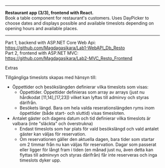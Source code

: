 
___
**Restaurant app (3/3), frontend with React.**  
Book a table component for restaurant's customers. Uses DayPicker to choose dates and displays possible and available timeslots depending on opening hours and available places.  
___
  
Part 1, backend with ASP.NET Core Web Api:  
https://github.com/Magdagasikara/Lab1-WebAPI_Db_Resto  
Part 2, frontend with ASP.NET MVC:  
https://github.com/Magdagasikara/Lab2-MVC_Resto_Frontend  


Extras

Tillgängliga timeslots skapas med hänsyn till:
- Öppettider och besökslängden definierar vilka timeslots som visas:
  - Öppettider. Öppettider definieras som array av arrays (just nu hårdkodat [11,14],[17,23]) vilket kan lyftas till adminvy och styras därifrån.
  - Besökets längd. Bara om hela valda reserationslängden ryms inom öppettider (både start- och sluttid) visas timesloten.
- Antalet gäster och dagens datum och tid definierar vilka timeslots är valbara (inte "släckta" och överstrukna)
  - Endast timeslots som har plats för vald besökslängd och vald antalet gäster kan väljas för reservation.
  - Om reservationen gäller den aktuella dagen, bara tider som startar om 2 timmar från nu kan väljas för reservation.
Dagar som passerat eller ligger för långt fram i tiden (en månad just nu, även detta kan flyttas till adminvyn och styras därifrån) får inte reserveras och inga timeslots dyker upp.
